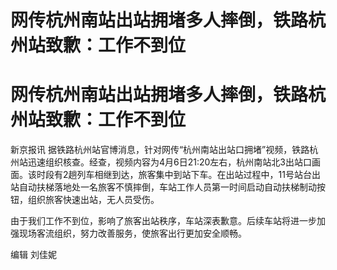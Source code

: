 # 网传杭州南站出站拥堵多人摔倒，铁路杭州站致歉：工作不到位

# 网传杭州南站出站拥堵多人摔倒，铁路杭州站致歉：工作不到位

新京报讯
据铁路杭州站官博消息，针对网传“杭州南站出站口拥堵”视频，铁路杭州站迅速组织核查。经查，视频内容为4月6日21:20左右，杭州南站北3出站口画面。该时段有2趟列车相继到达，旅客集中到站下车。在出站过程中，11号站台出站自动扶梯落地处一名旅客不慎摔倒，车站工作人员第一时间启动自动扶梯制动按钮，组织旅客快速出站，无人员受伤。

由于我们工作不到位，影响了旅客出站秩序，车站深表歉意。后续车站将进一步加强现场客流组织，努力改善服务，使旅客出行更加安全顺畅。

编辑 刘佳妮

